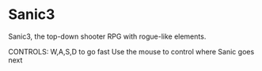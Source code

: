 Sanic3
======

Sanic3, the top-down shooter RPG with rogue-like elements.

CONTROLS:
W,A,S,D to go fast
Use the mouse to control where Sanic goes next